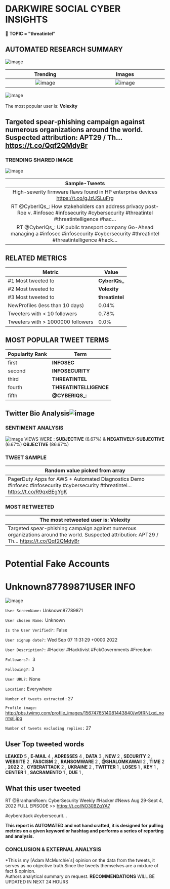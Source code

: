 # DARKWIRE SOCIAL CYBER INSIGHTS 
&#x1F34E; **TOPIC = "threatintel"**

## AUTOMATED RESEARCH SUMMARY
  ![image](darkLogo.png)   

|  Trending  |   Images | 
:-------------------------:|:-------------------------:
|  ![image](assets/threatintel/imageFile1.jpg)     <img width=200/> | ![image](assets/threatintel/imageFile2.jpg) <img width=200/> |   
 
 
![image](assets/threatintel/TWEETS.png)
<br></br>
The most popular user is: **Volexity**  
 

## Targeted spear-phishing campaign against numerous organizations around the world. Suspected attribution: APT29 / Th… https://t.co/Qqf2QMdyBr 

  




### TRENDING SHARED IMAGE

![image](assets/threatintel/twitterPostedImage.png)



|                **Sample-Tweets**        |
| :-------------: |
| High-severity firmware flaws found in HP enterprise devices https://t.co/gJzUSLuFrg |
| RT @CyberIQs_: How stakeholders can address privacy post-Roe v. #infosec #infosecurity #cybersecurity #threatintel #threatintelligence #hac… |
| RT @CyberIQs_: UK public transport company Go-Ahead managing a #infosec #infosecurity #cybersecurity #threatintel #threatintelligence #hack… |

## RELATED METRICS<br>
| Metric | Value |
| ------------- | ------------- |
| #1 Most tweeted to  | **CyberIQs_** |
| #2 Most tweeted to  | **Volexity** |
| #3 Most tweeted to  | **threatintel** |
| NewProfiles (less than 10 days) | 0.04%  |
| Tweeters with < 10 followers  | 0.78%|
| Tweeters with > 1000000 followers  | 0.0%  |



## MOST POPULAR TWEET TERMS 


| Popularity Rank  | Term |
| ------------- | ------------- |
| first  | **INFOSEC**  |
| second  | **INFOSECURITY**  |
| third  | **THREATINTEL** |
| fourth  | **THREATINTELLIGENCE**  |
| fifth  | **@CYBERIQS_:**  |


## Twitter Bio Analysis![image](assets/threatintel/BIO.png)
### SENTIMENT ANALYSIS
![image](assets/threatintel/sentiment.png)
VIEWS WERE : **SUBJECTIVE**  (6.67%) & **NEGATIVELY-SUBJECTIVE** (6.67%) **OBJECTIVE** (86.67%)

### TWEET SAMPLE 
| Random value picked from array |
| ------------- |
|PagerDuty Apps for AWS + Automated Diagnostics Demo #infosec #infosecurity #cybersecurity #threatintel… https://t.co/R9qxBEgYgK |

### MOST RETWEETED 

| The most retweeted user is: **Volexity**  |
| ------------- |
| Targeted spear-phishing campaign against numerous organizations around the world. Suspected attribution: APT29 / Th… https://t.co/Qqf2QMdyBr |

# Potential Fake Accounts
 
# Unknown87789871USER INFO
![image](http://pbs.twimg.com/profile_images/1567476514081443840/w9fRNLqd_normal.jpg)
 
`User ScreenName:` Unknown87789871 
 
`User chosen Name:` Unknown 
 
`Is the User Verified?:` False 
 
`User signup date?:` Wed Sep 07 11:31:29 +0000 2022 
 
`User Description?:` #Hacker
#Hacktivist
#FckGovernments
#Freedom 
 
`Followers?: `3 
 
`Following?:` 3 
 
`User URL?:` None 
 
`Location:` Everywhere 
 
`Number of tweets extracted`  : 27 
 
`Profile image:` http://pbs.twimg.com/profile_images/1567476514081443840/w9fRNLqd_normal.jpg 
 
`Number of tweets excluding replies:` 27 
 

 

 
## User Top tweeted words 
 
**LEAKED** 5 , **E-MAIL** 4 , **ADRESSES** 4 , **DATA** 3 , **NEW** 2 , **SECURITY** 2 , **WEBSITE** 2 , **FASCISM** 2 , **RANSOMWARE** 2 , **@SHALOMKAWAII** 2 , **TIME** 2 , **2022** 2 , **CYBERATTACK** 2 , **UKRAINE** 2 , **TWITTER** 1 , **LOSES** 1 , **KEY** 1 , **CENTER** 1 , **SACRAMENTO** 1 , **DUE** 1 , 
 
## What this user tweeted
 
RT @BranhamRoen: CyberSecurity Weekly #Hacker #News Aug 29-Sept 4, 2022
FULL EPISODE &gt;&gt; https://t.co/NO30BZqYA7

#cyberattack #cybersecurit…
 

<b> This report is AUTOMATED and not hand crafted, it is designed for pulling metrics on a given keyword or hashtag and performs a series of reporting and analysis.</b>  
### CONCLUSION & EXTERNAL ANALYSIS

*This is my [Adam McMurchie`s] opinion on the data from the tweets, it serves as no objective truth.Since the tweets themselves are a mixture of fact & opinion.<br>
Authors analytical summary on request.
**RECOMMENDATIONS** WILL BE UPDATED IN NEXT  24 HOURS <br>